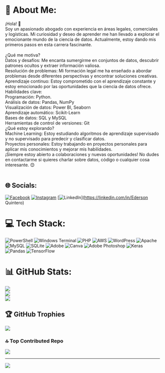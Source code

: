 # 💫 About Me:
¡Hola! 👋<br>Soy un apasionado abogado con experiencia en áreas legales, comerciales y logísticas. Mi curiosidad y deseo de aprender me han llevado a explorar el emocionante mundo de la ciencia de datos. Actualmente, estoy dando mis primeros pasos en esta carrera fascinante.<br><br>¿Qué me motiva?<br>Datos y desafíos: Me encanta sumergirme en conjuntos de datos, descubrir patrones ocultos y extraer información valiosa.<br>Resolución de problemas: Mi formación legal me ha enseñado a abordar problemas desde diferentes perspectivas y encontrar soluciones creativas.<br>Aprendizaje continuo: Estoy comprometido con el aprendizaje constante y estoy emocionado por las oportunidades que la ciencia de datos ofrece.<br>Habilidades clave:<br>Programación: Python.<br>Análisis de datos: Pandas, NumPy<br>Visualización de datos: Power BI, Seaborn<br>Aprendizaje automático: Scikit-Learn<br>Bases de datos: SQL y MySQL<br>Herramientas de control de versiones: Git<br>¿Qué estoy explorando?<br>Machine Learning: Estoy estudiando algoritmos de aprendizaje supervisado y no supervisado para predecir y clasificar datos.<br>Proyectos personales: Estoy trabajando en proyectos personales para aplicar mis conocimientos y mejorar mis habilidades.<br>¡Siempre estoy abierto a colaboraciones y nuevas oportunidades! No dudes en contactarme si quieres charlar sobre datos, código o cualquier cosa interesante. 😊<br><br>


## 🌐 Socials:
[![Facebook](https://img.shields.io/badge/Facebook-%231877F2.svg?logo=Facebook&logoColor=white)](https://facebook.com/Ederson) [![Instagram](https://img.shields.io/badge/Instagram-%23E4405F.svg?logo=Instagram&logoColor=white)](https://instagram.com/edersj7gmail.com) [![LinkedIn](https://img.shields.io/badge/LinkedIn-%230077B5.svg?logo=linkedin&logoColor=white)](https://linkedin.com/in/Ederson Quintero) 

# 💻 Tech Stack:
![PowerShell](https://img.shields.io/badge/PowerShell-%235391FE.svg?style=for-the-badge&logo=powershell&logoColor=white) ![Windows Terminal](https://img.shields.io/badge/Windows%20Terminal-%234D4D4D.svg?style=for-the-badge&logo=windows-terminal&logoColor=white) ![PHP](https://img.shields.io/badge/php-%23777BB4.svg?style=for-the-badge&logo=php&logoColor=white) ![AWS](https://img.shields.io/badge/AWS-%23FF9900.svg?style=for-the-badge&logo=amazon-aws&logoColor=white) ![WordPress](https://img.shields.io/badge/WordPress-%23117AC9.svg?style=for-the-badge&logo=WordPress&logoColor=white) ![Apache](https://img.shields.io/badge/apache-%23D42029.svg?style=for-the-badge&logo=apache&logoColor=white) ![MySQL](https://img.shields.io/badge/mysql-%2300000f.svg?style=for-the-badge&logo=mysql&logoColor=white) ![SQLite](https://img.shields.io/badge/sqlite-%2307405e.svg?style=for-the-badge&logo=sqlite&logoColor=white) ![Adobe](https://img.shields.io/badge/adobe-%23FF0000.svg?style=for-the-badge&logo=adobe&logoColor=white) ![Canva](https://img.shields.io/badge/Canva-%2300C4CC.svg?style=for-the-badge&logo=Canva&logoColor=white) ![Adobe Photoshop](https://img.shields.io/badge/adobe%20photoshop-%2331A8FF.svg?style=for-the-badge&logo=adobe%20photoshop&logoColor=white) ![Keras](https://img.shields.io/badge/Keras-%23D00000.svg?style=for-the-badge&logo=Keras&logoColor=white) ![Pandas](https://img.shields.io/badge/pandas-%23150458.svg?style=for-the-badge&logo=pandas&logoColor=white) ![TensorFlow](https://img.shields.io/badge/TensorFlow-%23FF6F00.svg?style=for-the-badge&logo=TensorFlow&logoColor=white)
# 📊 GitHub Stats:
![](https://github-readme-stats.vercel.app/api?username=Edersonjoel&theme=vue-dark&hide_border=false&include_all_commits=true&count_private=false)<br/>
![](https://github-readme-streak-stats.herokuapp.com/?user=Edersonjoel&theme=vue-dark&hide_border=false)<br/>
![](https://github-readme-stats.vercel.app/api/top-langs/?username=Edersonjoel&theme=vue-dark&hide_border=false&include_all_commits=true&count_private=false&layout=compact)

## 🏆 GitHub Trophies
![](https://github-profile-trophy.vercel.app/?username=Edersonjoel&theme=tokyonight&no-frame=false&no-bg=false&margin-w=4)

### 🔝 Top Contributed Repo
![](https://github-contributor-stats.vercel.app/api?username=Edersonjoel&limit=5&theme=dark&combine_all_yearly_contributions=true)

---
[![](https://visitcount.itsvg.in/api?id=Edersonjoel&icon=4&color=0)](https://visitcount.itsvg.in)

<!-- Proudly created with GPRM ( https://gprm.itsvg.in ) -->
